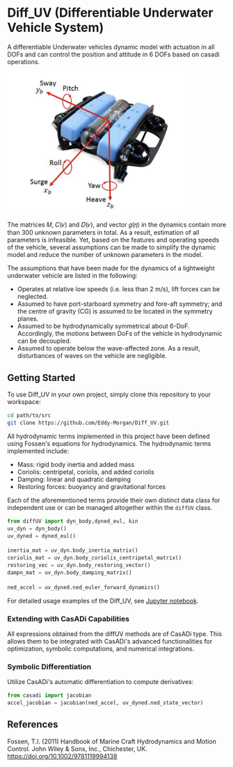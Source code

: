 # Diff_UV (Differentiable Underwater Vehicle System)
A differentiable Underwater vehicles dynamic model with actuation in all DOFs and can control the position and attitude in 6 DOFs based on casadi operations.

<!-- ![alt text]() -->
<img src="./images/BlueRobotics%202018b.png" width="420"/>

The matrices 𝑀, 𝐶(𝜈) and 𝐷(𝜈), and vector 𝑔(𝜂) in the dynamics contain more than 300 unknown parameters in total. As a result, estimation of all
parameters is infeasible. Yet, based on the features and operating speeds of the vehicle,
several assumptions can be made to simplify the dynamic model and reduce the number of
unknown parameters in the model. 

The assumptions that have been made for the dynamics
of a lightweight underwater vehicle are listed in the following:

* Operates at relative low speeds (i.e. less than 2 m/s), lift
forces can be neglected.
* Assumed to have port-starboard symmetry and fore-aft
symmetry; and the centre of gravity (CG) is assumed to be located in the symmetry
planes.
* Assumed to be hydrodynamically symmetrical about 6-DoF.
Accordingly, the motions between DoFs of the vehicle in hydrodynamic can be
decoupled.
* Assumed to operate below the wave-affected zone. As a result,
disturbances of waves on the vehicle are negligible.

## Getting Started
To use Diff_UV in your own project, simply clone this
repository to your workspace:

```bash
cd path/to/src
git clone https://github.com/Eddy-Morgan/Diff_UV.git
```

All hydrodynamic terms implemented in this project have been defined using Fossen's equations
for hydrodynamics. The hydrodynamic terms implemented include:

- Mass: rigid body inertia and added mass
- Coriolis: centripetal, coriolis, and added coriolis
- Damping: linear and quadratic damping
- Restoring forces: buoyancy and gravitational forces

Each of the aforementioned terms provide their own distinct data class for independent use
or can be managed altogether within the `diffUV` class. 

```python
from diffUV import dyn_body,dyned_eul, kin
uv_dyn = dyn_body()
uv_dyned = dyned_eul()

inertia_mat = uv_dyn.body_inertia_matrix()
coriolis_mat = uv_dyn.body_coriolis_centripetal_matrix()
restoring_vec = uv_dyn.body_restoring_vector()
dampn_mat = uv_dyn.body_damping_matrix()

ned_accel = uv_dyned.ned_euler_forward_dynamics()
```
For detailed usage examples of the Diff_UV, see [Jupyter notebook](https://github.com/edxmorgan/Diff_UV/blob/main/usage.ipynb).

### Extending with CasADi Capabilities
All expressions obtained from the diffUV methods are of CasADi type. This allows them to be integrated with CasADi's advanced functionalities for optimization, symbolic computations, and numerical integrations.

### Symbolic Differentiation
Utilize CasADi's automatic differentiation to compute derivatives:
```python
from casadi import jacobian
accel_jacobian = jacobian(ned_accel, uv_dyned.ned_state_vector)
```

## References
Fossen, T.I. (2011) Handbook of Marine Craft Hydrodynamics and Motion Control. John Wiley & Sons, Inc., Chichester, UK.
https://doi.org/10.1002/9781119994138
